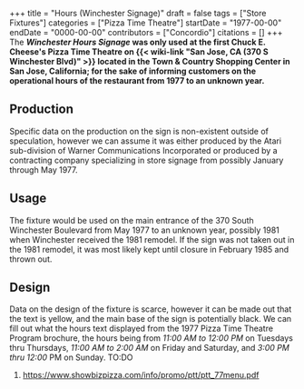 +++
title = "Hours (Winchester Signage)"
draft = false
tags = ["Store Fixtures"]
categories = ["Pizza Time Theatre"]
startDate = "1977-00-00"
endDate = "0000-00-00"
contributors = ["Concordio"]
citations = []
+++
The ***Winchester Hours Signage* was only used at the first Chuck E. Cheese's Pizza Time Theatre on {{< wiki-link "San Jose, CA (370 S Winchester Blvd)" >}} located in the Town & Country Shopping Center in San Jose, California; for the sake of informing customers on the operational hours of the restaurant from 1977 to an unknown year.**

## Production

Specific data on the production on the sign is non-existent outside of speculation, however we can assume it was either produced by the Atari sub-division of Warner Communications Incorporated or produced by a contracting company specializing in store signage from possibly January through May 1977.

## Usage

The fixture would be used on the main entrance of the 370 South Winchester Boulevard from May 1977 to an unknown year, possibly 1981 when Winchester received the 1981 remodel. If the sign was not taken out in the 1981 remodel, it was most likely kept until closure in February 1985 and thrown out.

## Design

Data on the design of the fixture is scarce, however it can be made out that the text is yellow, and the main base of the sign is potentially black. We can fill out what the hours text displayed from the 1977 Pizza Time Theatre Program brochure, the hours being from *11:00 AM to 12:00 PM* on Tuesdays thru Thursdays, *11:00 AM to 2:00 AM* on Friday and Saturday, and *3:00 PM thru 12:00* PM on Sunday.
TO:DO

1.  https://www.showbizpizza.com/info/promo/ptt/ptt_77menu.pdf
